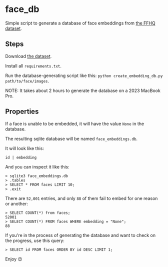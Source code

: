 # face_db

Simple script to generate a database of face embeddings from [the FFHQ dataset](https://github.com/NVlabs/ffhq-dataset).


## Steps

Download [the dataset](https://www.kaggle.com/datasets/arnaud58/flickrfaceshq-dataset-ffhq/).

Install all `requirements.txt`.

Run the database-generating script like this: `python create_embedding_db.py path/to/face/images`.

NOTE: It takes about 2 hours to generate the database on a 2023 MacBook Pro.


## Properties

If a face is unable to be embedded, it will have the value `None` in the database.

The resulting sqlite database will be named `face_embeddings.db`.

It will look like this:

```
id | embedding
```

And you can inspect it like this:

```
> sqlite3 face_embeddings.db
> .tables
> SELECT * FROM faces LIMIT 10;
> .exit
```

There are `52,001` entries, and only `88` of them fail to embed for one reason or another:

```
> SELECT COUNT(*) from faces;
52001
> SELECT COUNT(*) FROM faces WHERE embedding = "None";
88
```

If you're in the process of generating the database and want to check on the progress, use this query:

```
> SELECT id FROM faces ORDER BY id DESC LIMIT 1;
```

Enjoy 😉
